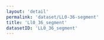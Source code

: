 ```yaml
---
layout: 'detail'
permalink: 'dataset/LL0-36-segment'
title: 'Ll0_36_segment'
datasetID: 'LL0_36_segment'
---
```

